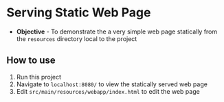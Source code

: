 # Serving Static Web Page
* **Objective** - To demonstrate the a very simple web page statically from the `resources` directory local to the project

## How to use
1. Run this project
2. Navigate to `localhost:8080/` to view the statically served web page
3. Edit `src/main/resources/webapp/index.html` to edit the web page
